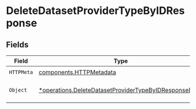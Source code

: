 # DeleteDatasetProviderTypeByIDResponse


## Fields

| Field                                                                                                                         | Type                                                                                                                          | Required                                                                                                                      | Description                                                                                                                   |
| ----------------------------------------------------------------------------------------------------------------------------- | ----------------------------------------------------------------------------------------------------------------------------- | ----------------------------------------------------------------------------------------------------------------------------- | ----------------------------------------------------------------------------------------------------------------------------- |
| `HTTPMeta`                                                                                                                    | [components.HTTPMetadata](../../models/components/httpmetadata.md)                                                            | :heavy_check_mark:                                                                                                            | N/A                                                                                                                           |
| `Object`                                                                                                                      | [*operations.DeleteDatasetProviderTypeByIDResponseBody](../../models/operations/deletedatasetprovidertypebyidresponsebody.md) | :heavy_minus_sign:                                                                                                            | a list of DatasetProviderType objects                                                                                         |